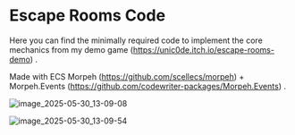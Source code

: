 # Escape Rooms Code
Here you can find the minimally required code to implement the core mechanics from my demo game (https://unic0de.itch.io/escape-rooms-demo) . 

Made with ECS Morpeh (https://github.com/scellecs/morpeh) + Morpeh.Events (https://github.com/codewriter-packages/Morpeh.Events) .

![image_2025-05-30_13-09-08](https://github.com/user-attachments/assets/77844313-ddc7-415b-806f-b05c952f395a)

![image_2025-05-30_13-09-54](https://github.com/user-attachments/assets/867de18f-b7db-430e-9de1-a6fc2f69bb19)
